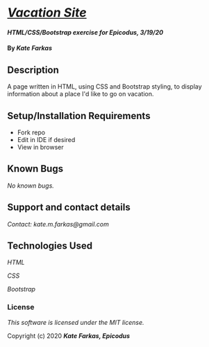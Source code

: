 # [_Vacation Site_](https://k8thedinosaur.github.io/vacation/)

#### _HTML/CSS/Bootstrap exercise for Epicodus, 3/19/20_

#### By _**Kate Farkas**_

## Description

A page written in HTML, using CSS and Bootstrap styling, to display information about a place I'd like to go on vacation.

## Setup/Installation Requirements

* Fork repo
* Edit in IDE if desired
* View in browser

## Known Bugs

_No known bugs._

## Support and contact details

_Contact: kate.m.farkas@gmail.com_

## Technologies Used

_HTML_

_CSS_

_Bootstrap_

### License

*This software is licensed under the MIT license.*

Copyright (c) 2020 **_Kate Farkas, Epicodus_**
